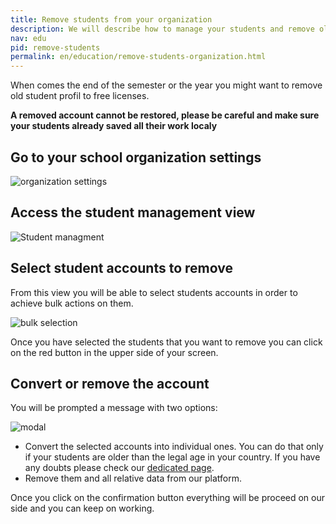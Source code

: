 ```yaml
---
title: Remove students from your organization
description: We will describe how to manage your students and remove old accounts to free their licenses for new users
nav: edu
pid: remove-students
permalink: en/education/remove-students-organization.html
---
```


When comes the end of the semester or the year you might want to remove old student profil to free licenses.

**A removed account cannot be restored, please be careful and make sure your students already saved all their work localy**

## Go to your school organization settings

![organization settings](/help/assets/img/remove-students/account-settings.png)

## Access the student management view

![Student managment](/help/assets/img/remove-students/students-section.png)

## Select student accounts to remove

From this view you will be able to select students accounts in order to achieve bulk actions on them.

![bulk selection](/help/assets/img/remove-students/bulk-selection.png)

Once you have selected the students that you want to remove you can click on the red button in the upper side of your screen.

## Convert or remove the account

You will be prompted a message with two options:

![modal](/help/assets/img/remove-students/remove-accounts-modal.png)

* Convert the selected accounts into individual ones. You can do that only if your students are older than the legal age in your country. If you have any doubts please check our [dedicated page](/help/en/policies/required-age.html).
* Remove them and all relative data from our platform.

Once you click on the confirmation button everything will be proceed on our side and you can keep on working.